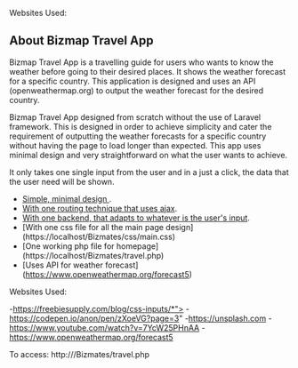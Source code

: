 <p align="center">
<p> Websites Used:
<a href="https://freebiesupply.com/blog/css-inputs/*"></a>
<a href="https://codepen.io/anon/pen/zXoeVG?page=3"></a>
<a href="https://unsplash.com"></a>
<a href="https://www.youtube.com/watch?v=7YcW25PHnAA"></a>
<a href="https://www.openweathermap.org/forecast5"></a>
</p>

## About Bizmap Travel App

Bizmap Travel App is a travelling guide for users who wants to know the weather before going to their desired places. It shows the weather forecast for a specific country. This application is designed and uses an API (openweathermap.org) to output the weather forecast for the desired country. 

Bizmap Travel App designed from scratch without the use of Laravel framework. This is designed in order to achieve simplicity and cater the requirement of outputting the weather forecasts for a specific country without having the page to load longer than expected. This app uses minimal design and very straightforward on what the user wants to achieve. 

It only takes one single input from the user and in a just a click, the data that the user need will be shown.

- [Simple, minimal design ](https://freebiesupply.com/blog/css-inputs/*).
- [With one routing technique that uses ajax](https://localhost/Bizmates/includes/doFunction).
- [With one backend, that adapts to whatever is the user's input](https://localhost/Bizmates/includes/checkFunction).
- [With one css file for all the main page design] (https://localhost/Bizmates/css/main.css)
- [One working php file for homepage] (https://localhost/Bizmates/travel.php)
- [Uses API for weather forecast] (https://www.openweathermap.org/forecast5)

Websites Used:

-https://freebiesupply.com/blog/css-inputs/*">
-https://codepen.io/anon/pen/zXoeVG?page=3"
-https://unsplash.com
-https://www.youtube.com/watch?v=7YcW25PHnAA
-https://www.openweathermap.org/forecast5

To access:
http://<ipaddress>/Bizmates/travel.php